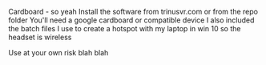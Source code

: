 Cardboard - so yeah
Install the software from trinusvr.com or from the repo folder
You'll need a google cardboard or compatible device
I also included the batch files I use to create a hotspot with my laptop in win 10 so the headset is wireless

Use at your own risk blah blah 
